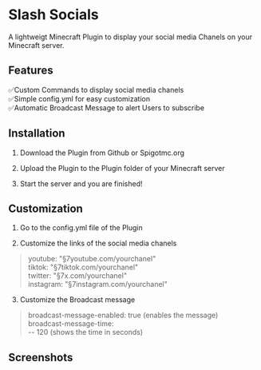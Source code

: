 # Slash Socials

A lightweigt Minecraft Plugin to display your social media Chanels on your Minecraft server.

## Features
✅Custom Commands to display social media chanels  
✅Simple config.yml for easy customization  
✅Automatic Broadcast Message to alert Users to subscribe  

## Installation

1. Download the Plugin from Github or Spigotmc.org

2. Upload the Plugin to the Plugin folder of your Minecraft server

3. Start the server and you are finished!

## Customization

1. Go to the config.yml file of the Plugin

2. Customize the links of the social media chanels
  >youtube: "§7youtube.com/yourchanel"  
  >tiktok: "§7tiktok.com/yourchanel"  
  >twitter: "§7x.com/yourchanel"  
  >instagram: "§7instagram.com/yourchanel"

3. Customize the Broadcast message
>broadcast-message-enabled: true (enables the message)  
>broadcast-message-time:  
>  -- 120 (shows the time in seconds)

## Screenshots
